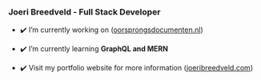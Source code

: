 ### Joeri Breedveld - Full Stack Developer

- ✔️ I’m currently working on ([oorsprongsdocumenten.nl](https://oorsprongsdocumenten.nl/))

- ✔️ I’m currently learning **GraphQL and MERN**

- ✔️ Visit my portfolio website for more information ([joeribreedveld.com](https://joeribreedveld.com/))
